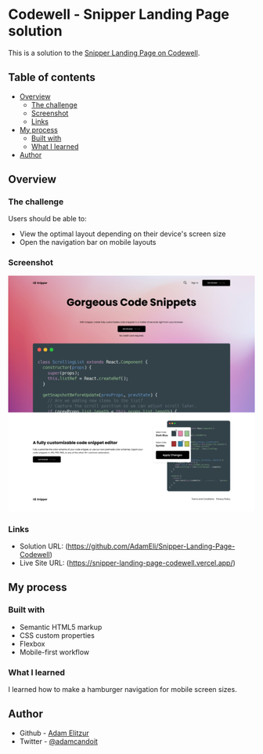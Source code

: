 # Codewell - Snipper Landing Page solution

This is a solution to the [Snipper Landing Page on Codewell](https://www.codewell.cc/challenges/snipper-landing-page--608bbe67e0984a001540d79b).

## Table of contents

-   [Overview](#overview)
    -   [The challenge](#the-challenge)
    -   [Screenshot](#screenshot)
    -   [Links](#links)
-   [My process](#my-process)
    -   [Built with](#built-with)
    -   [What I learned](#what-i-learned)
-   [Author](#author)

## Overview

### The challenge

Users should be able to:

-   View the optimal layout depending on their device's screen size
-   Open the navigation bar on mobile layouts

### Screenshot

![](./Final-Screenshot/screenshot.png)

### Links

-   Solution URL: (https://github.com/AdamEli/Snipper-Landing-Page-Codewell)
-   Live Site URL: (https://snipper-landing-page-codewell.vercel.app/)

## My process

### Built with

-   Semantic HTML5 markup
-   CSS custom properties
-   Flexbox
-   Mobile-first workflow

### What I learned

I learned how to make a hamburger navigation for mobile screen sizes.

## Author

-   Github - [Adam Elitzur](https://github.com/AdamEli?tab=repositories)
-   Twitter - [@adamcandoit](https://twitter.com/adamcandoit)
